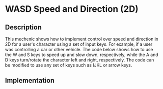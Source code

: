 # WASD Speed and Direction (2D)  

## Description
This mechenic shows how to implement control over speed and direction in 2D for a user's character using a set of input keys. For example, if a user was controlling a car or other vehicle. The code below shows how to use the W and S keys to speed up and slow down, respectively, while the A and D keys turn/rotate the character left and right, respectively. The code can be modified to use any set of keys such as IJKL or arrow keys.

## Implementation